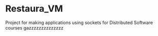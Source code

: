 # Restaura_VM
Project for making applications using sockets for Distributed Software courses
gazzzzzzzzzzzzzz
